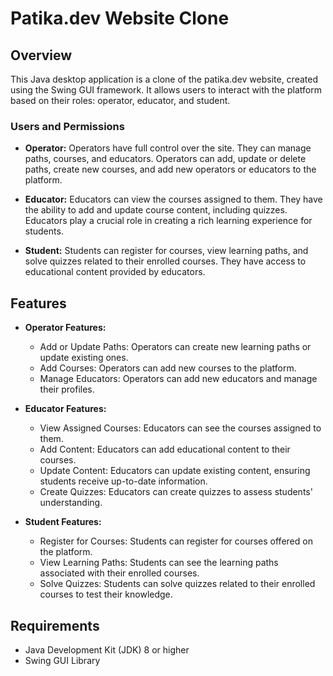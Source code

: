 # Patika.dev Website Clone

## Overview

This Java desktop application is a clone of the patika.dev website, created using the Swing GUI framework. It allows users to interact with the platform based on their roles: operator, educator, and student.

### Users and Permissions

- **Operator:** Operators have full control over the site. They can manage paths, courses, and educators. Operators can add, update or delete paths, create new courses, and add new operators or educators to the platform.

- **Educator:** Educators can view the courses assigned to them. They have the ability to add and update course content, including quizzes. Educators play a crucial role in creating a rich learning experience for students.

- **Student:** Students can register for courses, view learning paths, and solve quizzes related to their enrolled courses. They have access to educational content provided by educators.

## Features

- **Operator Features:**
    - Add or Update Paths: Operators can create new learning paths or update existing ones.
    - Add Courses: Operators can add new courses to the platform.
    - Manage Educators: Operators can add new educators and manage their profiles.

- **Educator Features:**
    - View Assigned Courses: Educators can see the courses assigned to them.
    - Add Content: Educators can add educational content to their courses.
    - Update Content: Educators can update existing content, ensuring students receive up-to-date information.
    - Create Quizzes: Educators can create quizzes to assess students' understanding.

- **Student Features:**
    - Register for Courses: Students can register for courses offered on the platform.
    - View Learning Paths: Students can see the learning paths associated with their enrolled courses.
    - Solve Quizzes: Students can solve quizzes related to their enrolled courses to test their knowledge.

## Requirements

- Java Development Kit (JDK) 8 or higher
- Swing GUI Library

